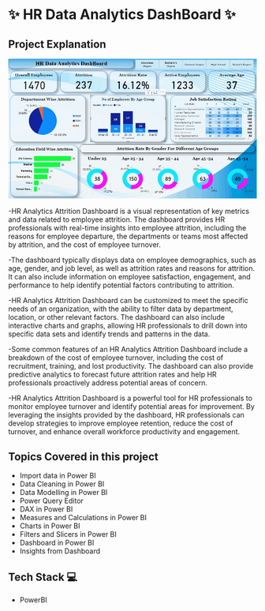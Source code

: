 
# ✨  HR Data Analytics DashBoard ✨

## Project Explanation

![Atrrition DashBoard](https://github.com/TejasPosupo/Data_Analytics_Projects/blob/PowerBi_Projects/HR%20Data%20Analytics%20Project-2/03052023-223557-REC%20(2).gif)

-HR Analytics Attrition Dashboard is a visual representation of key metrics and data related to employee attrition. 
 The dashboard provides HR professionals with real-time insights into employee attrition, including the reasons for employee departure,
 the departments or teams most affected by attrition, and the cost of employee turnover.

-The dashboard typically displays data on employee demographics, such as age, gender, and job level, as well as attrition rates and reasons
 for attrition. It can also include information on employee satisfaction, engagement, and performance to help identify potential factors 
 contributing to attrition.

-HR Analytics Attrition Dashboard can be customized to meet the specific needs of an organization, with the ability to filter data by department,
 location, or other relevant factors. The dashboard can also include interactive charts and graphs, allowing HR professionals to drill down into 
 specific data sets and identify trends and patterns in the data.

-Some common features of an HR Analytics Attrition Dashboard include a breakdown of the cost of employee turnover, including the cost of 
recruitment, training, and lost productivity. The dashboard can also provide predictive analytics to forecast future attrition rates and help
 HR professionals proactively address potential areas of concern.

-HR Analytics Attrition Dashboard is a powerful tool for HR professionals to monitor employee turnover and identify potential areas for 
 improvement. By leveraging the insights provided by the dashboard, HR professionals can develop strategies to improve employee retention, 
 reduce the cost of turnover, and enhance overall workforce productivity and engagement.

## Topics Covered in this project
- Import data in Power BI
- Data Cleaning in Power BI
- Data Modelling in Power BI
- Power Query Editor
- DAX in Power BI
- Measures and Calculations in Power BI
- Charts in Power BI
- Filters and Slicers in Power BI
- Dashboard in Power BI 
- Insights from Dashboard 

## Tech Stack 💻

- PowerBI
